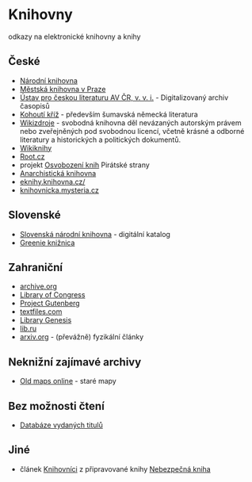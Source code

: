 # Knihovny
odkazy na elektronické knihovny a knihy

## České

- [Národní knihovna](http://www.nkp.cz/digitalni-knihovna)
- [Městská knihovna v Praze](http://www.mlp.cz/cz/projekty/e-knihovna/)
- [Ústav pro českou literaturu AV ČR, v. v. i.](http://archiv.ucl.cas.cz/)  - Digitalizovaný archiv časopisů
- [Kohoutí kříž](http://kohoutikriz.org/) - především šumavská německá literatura
- [Wikizdroje](http://cs.wikisource.org) - svobodná knihovna děl nevázaných autorským právem nebo zveřejněných pod svobodnou licencí, včetně krásné a odborné literatury a historických a politických dokumentů. 
- [Wikiknihy](http://cs.wikibooks.org)
- [Root.cz](http://www.root.cz/knihy/)
- projekt [Osvobození knih](http://www.pirati.cz/knihy) Pirátské strany
- [Anarchistická knihovna](http://www.jaime.cz/node/2)
- [eknihy.knihovna.cz/](http://eknihy.knihovna.cz/)
- [knihovnicka.mysteria.cz](http://knihovnicka.mysteria.cz/)

## Slovenské

- [Slovenská národní knihovna](http://www.snk.sk/sk/katalogy/hlavne-katalogy/katalog-digitalna-kniznica.html) - digitální katalog
- [Greenie knižnica](http://knihy.rs-design.sk/)

## Zahraniční

- [archive.org](https://archive.org/details/texts/v2)
- [Library of Congress](http://www.loc.gov)
- [Project Gutenberg](https://www.gutenberg.org/)
- [textfiles.com](http://textfiles.com/)
- [Library Genesis](http://libgen.org/)
- [lib.ru](http://lib.ru/)
- [arxiv.org](http://arxiv.org/) - (převážně) fyzikální články

## Neknižní zajímavé archivy

- [Old maps online](http://www.oldmapsonline.org/) - staré mapy

## Bez možnosti čtení

- [Databáze vydaných titulů](http://www.sckn.cz/ceskeknihy/)

## Jiné

- článek [Knihovníci](http://nebezpecnakniha.blog.root.cz/2013/07/26/knihovnici/) z připravované knihy [Nebezpečná kniha](http://eldar.cz/kniha/) 
